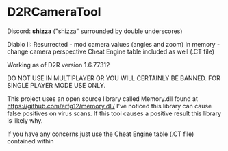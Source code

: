 # D2RCameraTool

Discord: __shizza__ ("shizza" surrounded by double underscores)

Diablo II: Resurrected - mod camera values (angles and zoom) in memory - change camera perspective
Cheat Engine table included as well (.CT file)

Working as of D2R version 1.6.77312

DO NOT USE IN MULTIPLAYER OR YOU WILL CERTAINLY BE BANNED. FOR SINGLE PLAYER MODE USE ONLY.

This project uses an open source library called Memory.dll found at https://github.com/erfg12/memory.dll/
I've noticed this library can cause false positives on virus scans.
If this tool causes a positive result this library is likely why.

If you have any concerns just use the Cheat Engine table (.CT file) contained within
